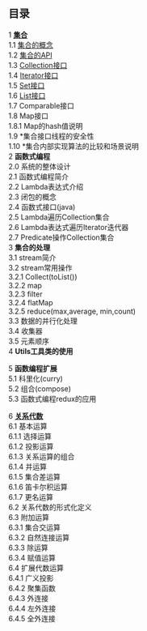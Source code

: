 ## 目录
1 [**集合**](https://github.com/chenwei1905/JavaLearning/blob/master/Collection.md)  
1.1 [集合的概念]()  
1.2 [集合的API]()    
1.3 [Collection接口]()    
1.4 [Iterator接口]()    
1.5 [Set接口]()    
1.6 [List接口]()    
1.7 Comparable接口      
1.8 Map接口      
1.8.1 Map的hash值说明  
1.9 \*集合接口线程的安全性  
1.10 \*集合内部实现算法的比较和场景说明  
2 **函数式编程**   
2.0 系统的整体设计  
2.1 函数式编程简介  
2.2 Lambda表达式介绍  
2.3 闭包的概念  
2.4 函数式接口(java)  
2.5 Lambda遍历Collection集合  
2.6 Lambda表达式遍历Iterator迭代器  
2.7 Predicate操作Collection集合  
3 **集合的处理**  
3.1 stream简介  
3.2 stream常用操作  
3.2.1 Collect(toList())  
3.2.2 map  
3.2.3 filter    
3.2.4 flatMap  
3.2.5 reduce(max,average, min,count)  
3.3 数据的并行化处理  
3.4 收集器  
3.5 元素顺序  
4 **Utils工具类的使用**  
  
5 **函数编程扩展**    
5.1 科里化(curry)  
5.2 组合(compose)  
5.3 函数式编程redux的应用  

6 [**关系代数**](https://github.com/chenwei1905/JavaLearning/blob/master/RelationAlgebra.md)  
6.1 基本运算  
6.1.1 选择运算  
6.1.2 投影运算  
6.1.3 关系运算的组合  
6.1.4 并运算  
6.1.5 集合差运算  
6.1.6 笛卡尔积运算  
6.1.7 更名运算  
6.2 关系代数的形式化定义  
6.3 附加运算  
6.3.1 集合交运算  
6.3.2 自然连接运算  
6.3.3 除运算  
6.3.4 赋值运算  
6.4 扩展代数运算  
6.4.1 广义投影  
6.4.2 聚集函数  
6.4.3 外连接  
6.4.4 左外连接  
6.4.5 全外连接  




